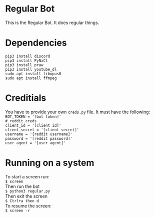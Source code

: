 # Regular Bot
This is the Regular Bot. It does regular things.

# Dependencies
`pip3 install discord`<br />
`pip3 install PyNaCl`<br />
`pip3 install praw`<br />
`pip3 install youtube_dl`<br />
`sudo apt install libopus0`<br />
`sudo apt install ffmpeg`

# Creditials
You have to provide your own `creds.py` file. It must have the following:<br />
`BOT_TOKEN = '[bot token]'`<br />
`# reddit creds`<br />
`client_id = '[client id]'`<br />
`client_secret = '[client secret]'`<br />
`username = '[reddit username]'`<br />
`password = '[reddit password]'`<br />
`user_agent = '[user agent]'`<br />

# Running on a system
To start a screen run: <br />
`$ screen`<br />
Then run the bot <br />
`$ python3 regular.py`<br />
Then exit the screen <br />
`$ Ctrl+a then d`<br />
To resume the screen: <br />
`$ screen -r`<br />